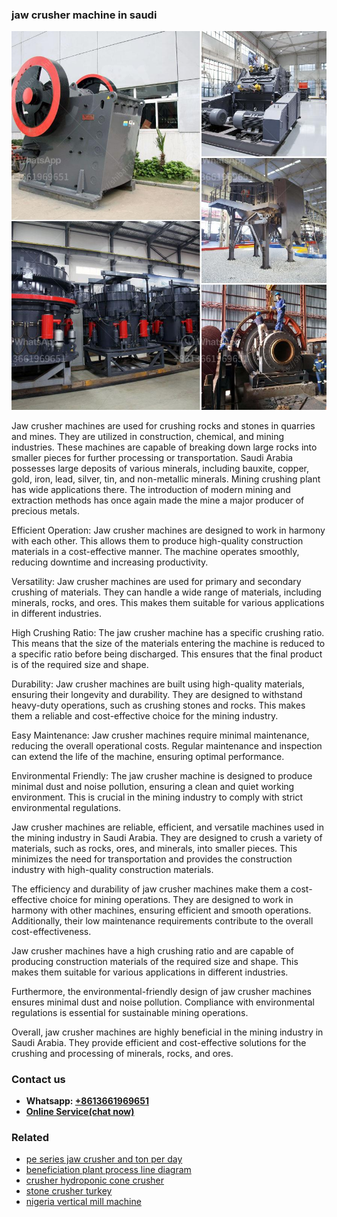 <h3>jaw crusher machine in saudi</h3><img src='1706753778.jpg' alt=''><p>Jaw crusher machines are used for crushing rocks and stones in quarries and mines. They are utilized in construction, chemical, and mining industries. These machines are capable of breaking down large rocks into smaller pieces for further processing or transportation. Saudi Arabia possesses large deposits of various minerals, including bauxite, copper, gold, iron, lead, silver, tin, and non-metallic minerals. Mining crushing plant has wide applications there. The introduction of modern mining and extraction methods has once again made the mine a major producer of precious metals.</p><p>Efficient Operation: Jaw crusher machines are designed to work in harmony with each other. This allows them to produce high-quality construction materials in a cost-effective manner. The machine operates smoothly, reducing downtime and increasing productivity.</p><p>Versatility: Jaw crusher machines are used for primary and secondary crushing of materials. They can handle a wide range of materials, including minerals, rocks, and ores. This makes them suitable for various applications in different industries.</p><p>High Crushing Ratio: The jaw crusher machine has a specific crushing ratio. This means that the size of the materials entering the machine is reduced to a specific ratio before being discharged. This ensures that the final product is of the required size and shape.</p><p>Durability: Jaw crusher machines are built using high-quality materials, ensuring their longevity and durability. They are designed to withstand heavy-duty operations, such as crushing stones and rocks. This makes them a reliable and cost-effective choice for the mining industry.</p><p>Easy Maintenance: Jaw crusher machines require minimal maintenance, reducing the overall operational costs. Regular maintenance and inspection can extend the life of the machine, ensuring optimal performance.</p><p>Environmental Friendly: The jaw crusher machine is designed to produce minimal dust and noise pollution, ensuring a clean and quiet working environment. This is crucial in the mining industry to comply with strict environmental regulations.</p><p>Jaw crusher machines are reliable, efficient, and versatile machines used in the mining industry in Saudi Arabia. They are designed to crush a variety of materials, such as rocks, ores, and minerals, into smaller pieces. This minimizes the need for transportation and provides the construction industry with high-quality construction materials.</p><p>The efficiency and durability of jaw crusher machines make them a cost-effective choice for mining operations. They are designed to work in harmony with other machines, ensuring efficient and smooth operations. Additionally, their low maintenance requirements contribute to the overall cost-effectiveness.</p><p>Jaw crusher machines have a high crushing ratio and are capable of producing construction materials of the required size and shape. This makes them suitable for various applications in different industries.</p><p>Furthermore, the environmental-friendly design of jaw crusher machines ensures minimal dust and noise pollution. Compliance with environmental regulations is essential for sustainable mining operations.</p><p>Overall, jaw crusher machines are highly beneficial in the mining industry in Saudi Arabia. They provide efficient and cost-effective solutions for the crushing and processing of minerals, rocks, and ores.</p><h3>Contact us</h3><ul><li><strong>Whatsapp:&nbsp;<a href="https://wa.me/8613661969651">+8613661969651</a></strong></li><li><a href="https://swt.shibang-china.com/?git&amp;zhl&amp;jaw crusher machine in saudi"><strong>Online Service(chat now)</strong></a></li></ul><h3>Related</h3><ul><li><a href='pe series jaw crusher and ton per day.md'>pe series jaw crusher and ton per day</a></li><li><a href='beneficiation plant process line diagram.md'>beneficiation plant process line diagram</a></li><li><a href='crusher hydroponic cone crusher.md'>crusher hydroponic cone crusher</a></li><li><a href='stone crusher turkey.md'>stone crusher turkey</a></li><li><a href='nigeria vertical mill machine.md'>nigeria vertical mill machine</a></li></ul>